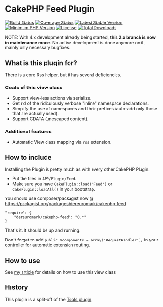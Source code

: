 # CakePHP Feed Plugin
[![Build Status](https://api.travis-ci.com/dereuromark/cakephp-feed.svg?branch=cake2)](https://travis-ci.org/dereuromark/cakephp-feed)
[![Coverage Status](https://coveralls.io/repos/dereuromark/cakephp-feed/badge.png?branch=2.x)](https://coveralls.io/r/dereuromark/cakephp-feed)
[![Latest Stable Version](https://poser.pugx.org/dereuromark/cakephp-feed/v/stable.png)](https://packagist.org/packages/dereuromark/cakephp-feed)
[![Minimum PHP Version](http://img.shields.io/badge/php-%3E%3D%205.4-8892BF.svg)](https://php.net/)
[![License](https://poser.pugx.org/dereuromark/cakephp-feed/license.png)](https://packagist.org/packages/dereuromark/cakephp-feed)
[![Total Downloads](https://poser.pugx.org/dereuromark/cakephp-feed/d/total.png)](https://packagist.org/packages/dereuromark/cakephp-feed)

NOTE: With 4.x development already being started, **this 2.x branch is now in maintenance mode**. No active development is done anymore on it, mainly only necessary bugfixes.

## What is this plugin for?
There is a core Rss helper, but it has several deficiencies.

### Goals of this view class

- Support view-less actions via serialize.
- Get rid of the ridiculously verbose "inline" namespace declarations.
- Simplify the use of namespaces and their prefixes (auto-add only those that are actually used).
- Support CDATA (unescaped content).

### Additional features

- Automatic View class mapping via `rss` extension.

## How to include
Installing the Plugin is pretty much as with every other CakePHP Plugin.

* Put the files in `APP/Plugin/Feed`.
* Make sure you have `CakePlugin::load('Feed')` or `CakePlugin::loadAll()` in your bootstrap.

You should use composer/packagist now @ https://packagist.org/packages/dereuromark/cakephp-feed

```
"require": {
	"dereuromark/cakephp-feed": "0.*"
}
```

That's it. It should be up and running.

Don't forget to add `public $components = array('RequestHandler');` in your controller for automatic extension routing.

## How to use
See [my article](http://www.dereuromark.de/2013/10/03/rss-feeds-in-cakephp/) for details on how to use this view class.

## History
This plugin is a split-off of the [Tools plugin](https://github.com/dereuromark/cakephp-tools/tree/2.x).
